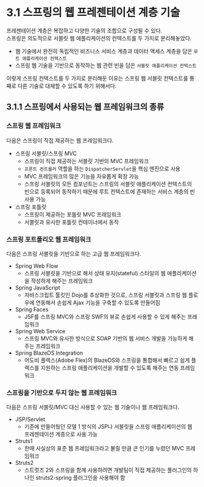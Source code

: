 # 3.1 스프링의 웹 프레젠테이션 계층 기술

프레젠테이션 계층은 복잡하고 다양한 기술의 조합으로 구성될 수 있다.  
스프링은 의도적으로 서블릿 웹 애플리케이션의 컨텍스트를 두 가지로 분리해놓았다.

- 웹 기술에서 완전히 독립적인 비즈니스 서비스 계층과 데이터 액세스 계층을 담은 `루트 애플리케이션 컨텍스트`
- 스프링 웹 기술을 기반으로 동작하는 웹 관련 빈을 담은 `서블릿 애플리케이션 컨텍스트`

이렇게 스프링 컨텍스트를 두 가지로 분리해둔 이유는 스프링 웹 서블릿 컨텍스트를 통째로 다른 기술로 대체할 수 있도록 하기 위해서다.

## 3.1.1 스프링에서 사용되는 웹 프레임워크의 종류

### 스프링 웹 프레임워크

다음은 스프링이 직접 제공하는 웹 프레임워크다.

- 스프링 서블릿/스프링 MVC
  - 스프링이 직접 제공하는 서블릿 기반의 MVC 프레임워크
  - `프론트 컨트롤러` 역할을 하는 `DispatcherServlet`을 핵심 엔진으로 사용
  - MVC 프레임워크의 많은 기능을 자유롭게 확장 가능
  - 스프링 서블릿의 모든 컴포넌트는 스프링의 서블릿 애플리케이션 컨텍스트의 빈으로 등록되어 동작하기 때문에 루트 컨텍스트에 존재하는 서비스 계층의 빈 사용 가능
- 스프링 포틀릿
  - 스프링이 제공하는 포틀릿 MVC 프레임워크
  - 서블릿과 유사한 포틀릿 컨테이너에서 동작

### 스프링 포트폴리오 웹 프레임워크

다음은 스프링 서블릿을 기반으로 하는 고급 웹 프레임워크다.

- Spring Web Flow
  - 스프링 서블릿을 기반으로 해서 상태 유지(stateful) 스타일의 웹 애플리케이션을 작성하게 해주는 프레임워크
- Spring JavaScript
  - 자바스크립트 툴킷인 Dojo를 추상화한 것으로, 스프링 서블릿과 스프링 웹 플로우에 연동해서 손쉽게 Ajax 기능을 구축할 수 있도록 만들어짐
- Spring Faces
  - JSF를 스프링 MVC와 스프링 SWF의 뷰로 손쉽게 사용할 수 있게 해주는 프레임워크
- Spring Web Service
  - 스프링 MVC와 유사한 방식으로 SOAP 기반의 웹 서비스 개발을 가능하게 해주는 프레임워크
- Spring BlazeDS Integration
  - 어도비 플렉스(Adobe Flex)의 BlazeDS와 스프링을 통합해서 빠르고 쉽게 플렉스를 지원하는 스프링 애플리케이션을 개발할 수 있도록 해주는 연동 프레임워크

### 스프링을 기반으로 두지 않는 웹 프레임워크

다음은 스프링 서블릿/MVC 대신 사용할 수 있는 웹 기술이나 웹 프레임워크다.

- JSP/Servlet
  - 기존에 만들어뒀던 모델 1 방식의 JSP나 서블릿을 스프링 애플리케이션의 웹 프레젠테이션 계층으로 사용 가능
- Struts1
  - 한때 사실상의 표준 웹 프레임워크라고 불릴 만큼 큰 인기를 누렸던 MVC 프레임워크
- Struts2
  - 스트럿츠 2와 스프링을 함께 사용하려면 개발팀이 직접 제공하는 플러그인의 하나인 struts2-spring 플러그인을 사용해야 함
